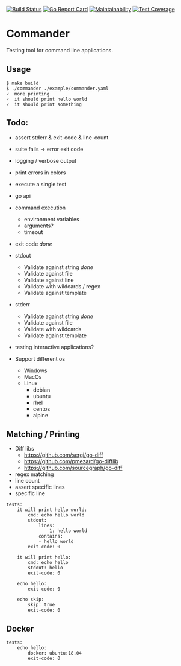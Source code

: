 [![Build Status](https://travis-ci.org/SimonBaeumer/commander.svg?branch=master)](https://travis-ci.org/SimonBaeumer/commander)
[![Go Report Card](https://goreportcard.com/badge/github.com/SimonBaeumer/commander)](https://goreportcard.com/report/github.com/SimonBaeumer/commander)
[![Maintainability](https://api.codeclimate.com/v1/badges/cc848165784e0f809a51/maintainability)](https://codeclimate.com/github/SimonBaeumer/commander/maintainability)
[![Test Coverage](https://api.codeclimate.com/v1/badges/cc848165784e0f809a51/test_coverage)](https://codeclimate.com/github/SimonBaeumer/commander/test_coverage)
# Commander

Testing tool for command line applications.

## Usage

```
$ make build
$ ./commander ./example/commander.yaml
✓  more printing
✓  it should print hello world
✓  it should print something
```

## Todo:
 - assert stderr & exit-code & line-count
 - suite fails -> error exit code
 - logging / verbose output
 - print errors in colors
 - execute a single test

 - go api
 - command execution
   - environment variables
   - arguments?
   - timeout
 - exit code *done*
 - stdout
    - Validate against string *done*
    - Validate against file
    - Validate against line
    - Validate with wildcards / regex
    - Validate against template
 - stderr
    - Validate against string *done*
    - Validate against file
    - Validate with wildcards
    - Validate against template
 - testing interactive applications?
 - Support different os
   - Windows
   - MacOs
   - Linux
      - debian
      - ubuntu
      - rhel
      - centos
      - alpine

## Matching / Printing

- Diff libs
    - https://github.com/sergi/go-diff
    - https://github.com/pmezard/go-difflib
    - https://github.com/sourcegraph/go-diff
- regex matching
- line count
- assert specific lines
- specific line

```
tests:
    it will print hello world:
        cmd: echo hello world
        stdout:
            lines:
                1: hello world
            contains: 
            - hello world
        exit-code: 0
            
    it will print hello:
        cmd: echo hello
        stdout: hello
        exit-code: 0
        
    echo hello:
        exit-code: 0
        
    echo skip:
        skip: true
        exit-code: 0
```

## Docker

```
tests:
    echo hello:
        docker: ubuntu:18.04
        exit-code: 0
```